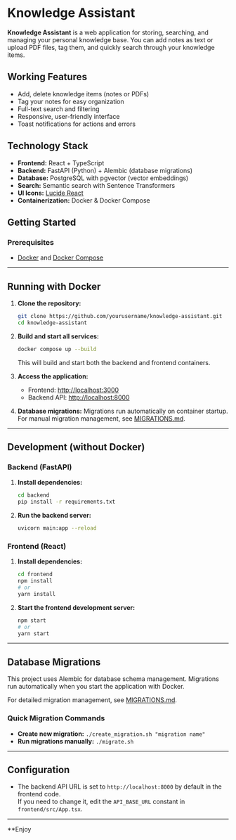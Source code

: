 # Knowledge Assistant

**Knowledge Assistant** is a web application for storing, searching, and managing your personal knowledge base. You can add notes as text or upload PDF files, tag them, and quickly search through your knowledge items.

## Working Features

- Add, delete knowledge items (notes or PDFs)
- Tag your notes for easy organization
- Full-text search and filtering
- Responsive, user-friendly interface
- Toast notifications for actions and errors

## Technology Stack

- **Frontend:** React + TypeScript
- **Backend:** FastAPI (Python) + Alembic (database migrations)
- **Database:** PostgreSQL with pgvector (vector embeddings)
- **Search:** Semantic search with Sentence Transformers
- **UI Icons:** [Lucide React](https://lucide.dev/)
- **Containerization:** Docker & Docker Compose

## Getting Started

### Prerequisites

- [Docker](https://www.docker.com/) and [Docker Compose](https://docs.docker.com/compose/)

---

## Running with Docker

1. **Clone the repository:**
   ```bash
   git clone https://github.com/yourusername/knowledge-assistant.git
   cd knowledge-assistant
   ```

2. **Build and start all services:**
   ```bash
   docker compose up --build
   ```
   This will build and start both the backend and frontend containers.

3. **Access the application:**
   - Frontend: [http://localhost:3000](http://localhost:3000)
   - Backend API: [http://localhost:8000](http://localhost:8000)

4. **Database migrations:**
   Migrations run automatically on container startup. For manual migration management, see [MIGRATIONS.md](MIGRATIONS.md).

---

## Development (without Docker)

### Backend (FastAPI)

1. **Install dependencies:**
   ```bash
   cd backend
   pip install -r requirements.txt
   ```

2. **Run the backend server:**
   ```bash
   uvicorn main:app --reload
   ```

### Frontend (React)

1. **Install dependencies:**
   ```bash
   cd frontend
   npm install
   # or
   yarn install
   ```

2. **Start the frontend development server:**
   ```bash
   npm start
   # or
   yarn start
   ```

---

## Database Migrations

This project uses Alembic for database schema management. Migrations run automatically when you start the application with Docker.

For detailed migration management, see [MIGRATIONS.md](MIGRATIONS.md).

### Quick Migration Commands

- **Create new migration:** `./create_migration.sh "migration name"`
- **Run migrations manually:** `./migrate.sh`

---

## Configuration

- The backend API URL is set to `http://localhost:8000` by default in the frontend code.  
  If you need to change it, edit the `API_BASE_URL` constant in `frontend/src/App.tsx`.

---


**Enjoy
